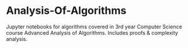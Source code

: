 # Analysis-Of-Algorithms
Jupyter notebooks for algorithms covered in 3rd year Computer Science course Advanced Analysis of Algorithms. Includes proofs &amp; complexity analysis.
